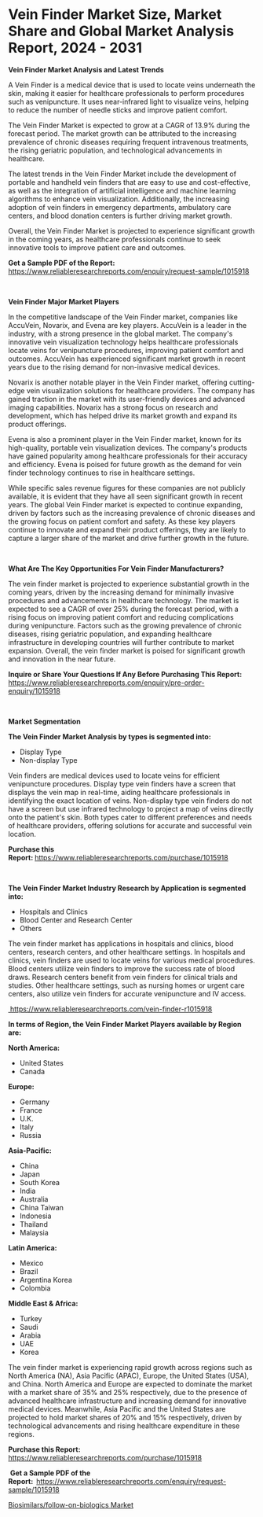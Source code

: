 <p><h1>Vein Finder Market Size, Market Share and Global Market Analysis Report, 2024 - 2031</h1></p><p><strong>Vein Finder Market Analysis and Latest Trends</strong></p>
<p><p>A Vein Finder is a medical device that is used to locate veins underneath the skin, making it easier for healthcare professionals to perform procedures such as venipuncture. It uses near-infrared light to visualize veins, helping to reduce the number of needle sticks and improve patient comfort.</p><p>The Vein Finder Market is expected to grow at a CAGR of 13.9% during the forecast period. The market growth can be attributed to the increasing prevalence of chronic diseases requiring frequent intravenous treatments, the rising geriatric population, and technological advancements in healthcare.</p><p>The latest trends in the Vein Finder Market include the development of portable and handheld vein finders that are easy to use and cost-effective, as well as the integration of artificial intelligence and machine learning algorithms to enhance vein visualization. Additionally, the increasing adoption of vein finders in emergency departments, ambulatory care centers, and blood donation centers is further driving market growth.</p><p>Overall, the Vein Finder Market is projected to experience significant growth in the coming years, as healthcare professionals continue to seek innovative tools to improve patient care and outcomes.</p></p>
<p><strong>Get a Sample PDF of the Report:&nbsp;</strong> <a href="https://www.reliableresearchreports.com/enquiry/request-sample/1015918">https://www.reliableresearchreports.com/enquiry/request-sample/1015918</a></p>
<p>&nbsp;</p>
<p><strong>Vein Finder Major Market Players</strong></p>
<p><p>In the competitive landscape of the Vein Finder market, companies like AccuVein, Novarix, and Evena are key players. AccuVein is a leader in the industry, with a strong presence in the global market. The company's innovative vein visualization technology helps healthcare professionals locate veins for venipuncture procedures, improving patient comfort and outcomes. AccuVein has experienced significant market growth in recent years due to the rising demand for non-invasive medical devices.</p><p>Novarix is another notable player in the Vein Finder market, offering cutting-edge vein visualization solutions for healthcare providers. The company has gained traction in the market with its user-friendly devices and advanced imaging capabilities. Novarix has a strong focus on research and development, which has helped drive its market growth and expand its product offerings.</p><p>Evena is also a prominent player in the Vein Finder market, known for its high-quality, portable vein visualization devices. The company's products have gained popularity among healthcare professionals for their accuracy and efficiency. Evena is poised for future growth as the demand for vein finder technology continues to rise in healthcare settings.</p><p>While specific sales revenue figures for these companies are not publicly available, it is evident that they have all seen significant growth in recent years. The global Vein Finder market is expected to continue expanding, driven by factors such as the increasing prevalence of chronic diseases and the growing focus on patient comfort and safety. As these key players continue to innovate and expand their product offerings, they are likely to capture a larger share of the market and drive further growth in the future.</p></p>
<p>&nbsp;</p>
<p><strong>What Are The Key Opportunities For Vein Finder Manufacturers?</strong></p>
<p><p>The vein finder market is projected to experience substantial growth in the coming years, driven by the increasing demand for minimally invasive procedures and advancements in healthcare technology. The market is expected to see a CAGR of over 25% during the forecast period, with a rising focus on improving patient comfort and reducing complications during venipuncture. Factors such as the growing prevalence of chronic diseases, rising geriatric population, and expanding healthcare infrastructure in developing countries will further contribute to market expansion. Overall, the vein finder market is poised for significant growth and innovation in the near future.</p></p>
<p><strong>Inquire or Share Your Questions If Any Before Purchasing This Report:</strong> <a href="https://www.reliableresearchreports.com/enquiry/pre-order-enquiry/1015918">https://www.reliableresearchreports.com/enquiry/pre-order-enquiry/1015918</a></p>
<p>&nbsp;</p>
<p><strong>Market Segmentation</strong></p>
<p><strong>The Vein Finder Market Analysis by types is segmented into:</strong></p>
<p><ul><li>Display Type</li><li>Non-display Type</li></ul></p>
<p><p>Vein finders are medical devices used to locate veins for efficient venipuncture procedures. Display type vein finders have a screen that displays the vein map in real-time, aiding healthcare professionals in identifying the exact location of veins. Non-display type vein finders do not have a screen but use infrared technology to project a map of veins directly onto the patient's skin. Both types cater to different preferences and needs of healthcare providers, offering solutions for accurate and successful vein location.</p></p>
<p><strong>Purchase this Report:&nbsp;</strong><a href="https://www.reliableresearchreports.com/purchase/1015918">https://www.reliableresearchreports.com/purchase/1015918</a></p>
<p>&nbsp;</p>
<p><strong>The Vein Finder Market Industry Research by Application is segmented into:</strong></p>
<p><ul><li>Hospitals and Clinics</li><li>Blood Center and Research Center</li><li>Others</li></ul></p>
<p><p>The vein finder market has applications in hospitals and clinics, blood centers, research centers, and other healthcare settings. In hospitals and clinics, vein finders are used to locate veins for various medical procedures. Blood centers utilize vein finders to improve the success rate of blood draws. Research centers benefit from vein finders for clinical trials and studies. Other healthcare settings, such as nursing homes or urgent care centers, also utilize vein finders for accurate venipuncture and IV access.</p></p>
<p><a href="https://www.reliableresearchreports.com/vein-finder-r1015918">&nbsp;https://www.reliableresearchreports.com/vein-finder-r1015918</a></p>
<p><strong>In terms of Region, the Vein Finder Market Players available by Region are:</strong></p>
<p>
    <p> <strong> North America: </strong>
        <ul>
            <li>United States</li>
            <li>Canada</li>
        </ul>
        </p> 
    <p> <strong> Europe: </strong>
        <ul>
            <li>Germany</li>
            <li>France</li>
            <li>U.K.</li>
            <li>Italy</li>
            <li>Russia</li>
        </ul>
        </p> 
    <p> <strong> Asia-Pacific: </strong>
        <ul>
            <li>China</li>
            <li>Japan</li>
            <li>South Korea</li>
            <li>India</li>
            <li>Australia</li>
            <li>China Taiwan</li>
            <li>Indonesia</li>
            <li>Thailand</li>
            <li>Malaysia</li>
        </ul>
        </p> 
    <p> <strong> Latin America: </strong>
        <ul>
            <li>Mexico</li>
            <li>Brazil</li>
            <li>Argentina Korea</li>
            <li>Colombia</li>
        </ul>
        </p> 
    <p> <strong> Middle East & Africa: </strong>
        <ul>
            <li>Turkey</li>
            <li>Saudi</li>
            <li>Arabia</li>
            <li>UAE</li>
            <li>Korea</li>
        </ul>
    </p>
    </p>
<p><p>The vein finder market is experiencing rapid growth across regions such as North America (NA), Asia Pacific (APAC), Europe, the United States (USA), and China. North America and Europe are expected to dominate the market with a market share of 35% and 25% respectively, due to the presence of advanced healthcare infrastructure and increasing demand for innovative medical devices. Meanwhile, Asia Pacific and the United States are projected to hold market shares of 20% and 15% respectively, driven by technological advancements and rising healthcare expenditure in these regions.</p></p>
<p><strong>Purchase this Report: </strong><a href="https://www.reliableresearchreports.com/purchase/1015918">https://www.reliableresearchreports.com/purchase/1015918</a></p>
<p>&nbsp;<strong>Get a Sample PDF of the Report:&nbsp;&nbsp;</strong><a href="https://www.reliableresearchreports.com/enquiry/request-sample/1015918">https://www.reliableresearchreports.com/enquiry/request-sample/1015918</a></p>
<p><strong></strong></p>
<p><p><a href="https://view.publitas.com/reportprime-1/global-biosimilars-follow-on-biologics-market-size-share-analysis-by-product-type-by-application-by-region-forecasts-2024-2031/">Biosimilars/follow-on-biologics Market</a></p></p>